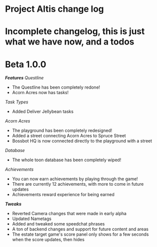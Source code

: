 # Project Altis change log
# Incomplete changelog, this is just what we have now, and a todos

Beta 1.0.0
=======
***Features***
*Questline*
- The Questline has been completely redone!
- Acorn Acres now has tasks!

*Task Types*
- Added Deliver Jellybean tasks

*Acorn Acres*
- The playground has been completely redesigned!
- Added a street connecting Acorn Acres to Spruce Street
- Bossbot HQ is now connected directly to the playground with a street

*Database*
- The whole toon database has been completely wiped!

*Achievements*
- You can now earn achievements by playing through the game!
- There are currently 12 achievements, with more to come in future updates
- Achievements reward experience for being earned

***Tweaks***
- Reverted Camera changes that were made in early alpha
- Updated Nametags
- Added and tweaked some speedchat phrases
- A ton of backend changes and support for future content and areas
- The estate target game's score panel only shows for a few seconds when the score updates, then hides